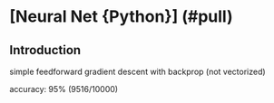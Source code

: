 # [Neural Net {Python}] (#pull)

## Introduction

simple feedforward gradient descent with backprop (not vectorized)

accuracy: 95% (9516/10000)
